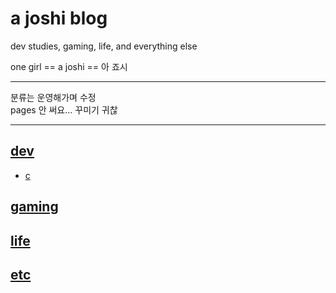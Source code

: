 # a joshi blog

dev studies, gaming, life, and everything else

one girl == a joshi == 아 죠시

---

분류는 운영해가며 수정   
pages 안 써요... 꾸미기 귀찮

---

## [dev](/dev)
* [c](/dev/c)

## [gaming](/gaming)

## [life](/life)

## [etc](/etc)
